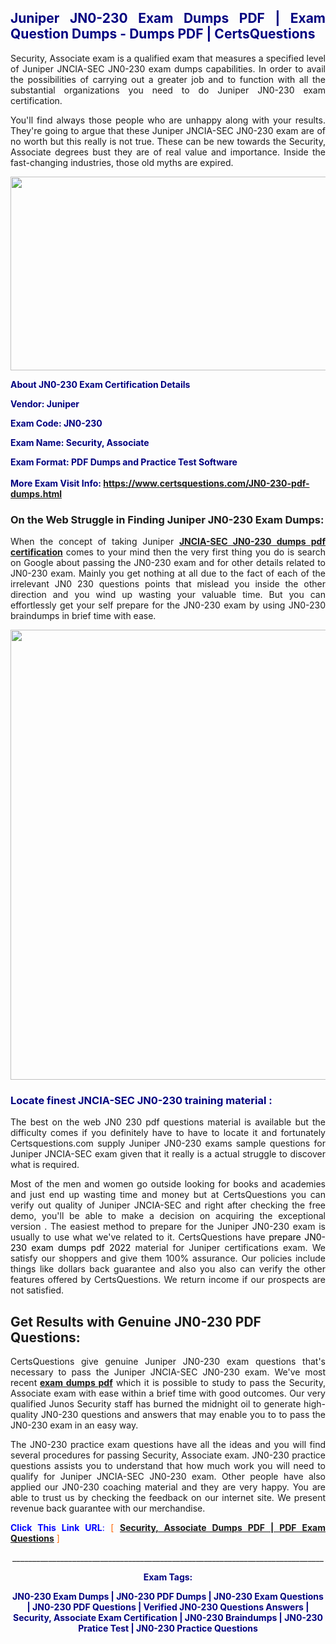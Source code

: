 <h2 style="text-align: justify;"><span style="color: #000080;">Juniper JN0-230 Exam Dumps PDF | Exam Question Dumps - Dumps PDF | CertsQuestions</span></h2>
<p style="text-align: justify;">Security, Associate exam is a qualified exam that measures a specified level of Juniper JNCIA-SEC JN0-230 exam dumps capabilities. In order to avail the possibilities of carrying out a greater job and to function with all the substantial organizations you need to do Juniper JN0-230 exam certification.</p>
<p style="text-align: justify;">You'll find always those people who are unhappy along with your results. They're going to argue that these Juniper JNCIA-SEC JN0-230 exam are of no worth but this really is not true. These can be new towards the Security, Associate degrees bust they are of real value and importance. Inside the fast-changing industries, those old myths are expired.</p>
<p><img style="display: block; margin-left: auto; margin-right: auto;" src="https://i.imgur.com/eaP4ae9.png" width="840" height="310" /></p>
<p><span style="color: #000080;"><strong>About JN0-230 Exam Certification Details</strong></span></p>
<p><span style="color: #000080;"><strong>Vendor: Juniper<br /></strong></span></p>
<p><span style="color: #000080;"><strong>Exam Code: JN0-230</strong></span></p>
<p><span style="color: #000080;"><strong>Exam Name: Security, Associate</strong></span></p>
<p><span style="color: #000080;"><strong>Exam Format: PDF Dumps and Practice Test Software<br /><br />More Exam Visit Info: <span style="color: #ff6600;"><a href="https://www.certsquestions.com/JN0-230-pdf-dumps.html">https://www.certsquestions.com/JN0-230-pdf-dumps.html</a></span></strong></span></p>
<h3>On the Web Struggle in Finding Juniper JN0-230 Exam Dumps:</h3>
<p style="text-align: justify;">When the concept of taking Juniper <a href="https://www.certsquestions.com/JN0-230-pdf-dumps.html"><strong>JNCIA-SEC JN0-230 dumps pdf certification</strong></a> comes to your mind then the very first thing you do is search on Google about passing the JN0-230 exam and for other details related to JN0-230 exam. Mainly you get nothing at all due to the fact of each of the irrelevant JN0 230 questions points that mislead you inside the other direction and you wind up wasting your valuable time. But you can effortlessly get your self prepare for the JN0-230 exam by using JN0-230 braindumps in brief time with ease.</p>
<p><a href="https://www.certsquestions.com/JN0-230-pdf-dumps.html"><img style="display: block; margin-left: auto; margin-right: auto;" src="https://i.imgur.com/pxhoKQ2.png" width="720" /></a></p>
<h3><span style="color: #000080;">Locate finest JNCIA-SEC JN0-230 training material :</span></h3>
<p style="text-align: justify;">The best on the web JN0 230 pdf questions material is available but the difficulty comes if you definitely have to have to locate it and fortunately Certsquestions.com supply Juniper JN0-230 exams sample questions for Juniper JNCIA-SEC exam given that it really is a actual struggle to discover what is required.</p>
<p style="text-align: justify;">Most of the men and women go outside looking for books and academies and just end up wasting time and money but at CertsQuestions you can verify out quality of Juniper JNCIA-SEC and right after checking the free demo, you'll be able to make a decision on acquiring the exceptional version . The easiest method to prepare for the Juniper JN0-230 exam is usually to use what we've related to it. CertsQuestions have <span style="color: #000000;">prepare JN0-230 exam dumps pdf 2022</span> material for Juniper certifications exam. We satisfy our shoppers and give them 100% assurance. Our policies include things like dollars back guarantee and also you also can verify the other features offered by CertsQuestions. We return income if our prospects are not satisfied.</p>
<h2>Get Results with Genuine JN0-230 PDF Questions:</h2>
<p style="text-align: justify;">CertsQuestions give genuine Juniper JN0-230 exam questions that's necessary to pass the Juniper JNCIA-SEC JN0-230 exam. We've most recent<strong>&nbsp;<a href="https://www.certsquestions.com/">exam dumps pdf</a></strong>&nbsp;which it is possible to study to pass the Security, Associate exam with ease within a brief time with good outcomes. Our very qualified Junos Security staff has burned the midnight oil to generate high-quality JN0-230 questions and answers that may enable you to to pass the JN0-230 exam in an easy way.</p>
<p style="text-align: justify;">The JN0-230 practice exam questions have all the ideas and you will find several procedures for passing Security, Associate exam. JN0-230 practice questions assists you to understand that how much work you will need to qualify for Juniper JNCIA-SEC JN0-230 exam. Other people have also applied our JN0-230 coaching material and they are very happy. You are able to trust us by checking the feedback on our internet site. We present revenue back guarantee with our merchandise.</p>
<p style="text-align: justify;"><span style="color: #0000ff;"><strong>Click This Link URL</strong>:</span> <span style="color: #ff6600;">[ <strong><a href="https://www.certsquestions.com/junos-security-certification.html">Security, Associate Dumps PDF | PDF Exam Questions</a></strong> ]</span></p>
<p style="text-align: center;">______________________________________________________________________________</p>
<p style="text-align: center;"><span style="color: #000080;"><strong>Exam Tags:</strong></span></p>
<p style="text-align: center;"><span style="color: #000080;"><strong>JN0-230 Exam Dumps | JN0-230 PDF Dumps | JN0-230 Exam Questions | JN0-230 PDF Questions | Verified JN0-230 Questions Answers | Security, Associate Exam Certification | JN0-230 Braindumps | JN0-230 Pratice Test | JN0-230 Practice Questions</strong></span></p>
